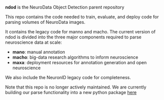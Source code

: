 **ndod** is the NeuroData Object Detection parent repository

This repo contains the code needed to train, evaluate, and deploy code for parsing volumes of NeuroData images. 

It contains the legacy code for manno and macho.  The current version of ndod is divided into the three major components required to parse neuroscience data at scale:

- **mano**: manual annotation
- **macho**: big-data research algorithms to inform neuroscience
- **maxa**: deployment resources for annotation generation and open neuroscience

We also include the NeuronID legacy code for completeness.

Note that this repo is no longer actively maintained.  We are currently building our parse functionality into a new python package [here](http://github.com/neurodata/ndparse)
